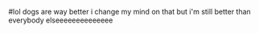 #lol dogs are way better i change my mind on that but i'm still better than everybody elseeeeeeeeeeeeee